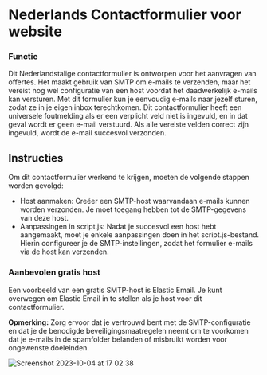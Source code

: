 

# Nederlands Contactformulier voor website
### Functie
Dit Nederlandstalige contactformulier is ontworpen voor het aanvragen van offertes. Het maakt gebruik van SMTP om e-mails te verzenden, maar het vereist nog wel configuratie van een host voordat het daadwerkelijk e-mails kan versturen. Met dit formulier kun je eenvoudig e-mails naar jezelf sturen, zodat ze in je eigen inbox terechtkomen.
Dit contactformulier heeft een universele foutmelding als er een verplicht veld niet is ingevuld, en in dat geval wordt er geen e-mail verstuurd. Als alle vereiste velden correct zijn ingevuld, wordt de e-mail succesvol verzonden.


## Instructies
Om dit contactformulier werkend te krijgen, moeten de volgende stappen worden gevolgd:

- Host aanmaken: Creëer een SMTP-host waarvandaan e-mails kunnen worden verzonden. Je moet toegang hebben tot de SMTP-gegevens van deze host.
- Aanpassingen in script.js: Nadat je succesvol een host hebt aangemaakt, moet je enkele aanpassingen doen in het script.js-bestand. Hierin configureer je de SMTP-instellingen, zodat het formulier e-mails via de host kan verzenden.

### Aanbevolen gratis host
Een voorbeeld van een gratis SMTP-host is Elastic Email. Je kunt overwegen om Elastic Email in te stellen als je host voor dit contactformulier.

**Opmerking:** Zorg ervoor dat je vertrouwd bent met de SMTP-configuratie en dat je de benodigde beveiligingsmaatregelen neemt om te voorkomen dat je e-mails in de spamfolder belanden of misbruikt worden voor ongewenste doeleinden.

![Screenshot 2023-10-04 at 17 02 38](https://github.com/Sioncoolwijk/nl-contactformulier/assets/70899366/2451c92c-1d63-4216-b3de-0ccbb3edf0e6)

